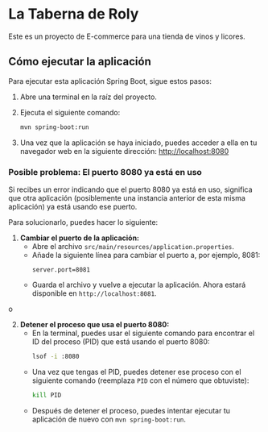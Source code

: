 
# La Taberna de Roly

Este es un proyecto de E-commerce para una tienda de vinos y licores.

## Cómo ejecutar la aplicación

Para ejecutar esta aplicación Spring Boot, sigue estos pasos:

1.  Abre una terminal en la raíz del proyecto.
2.  Ejecuta el siguiente comando:

    ```bash
    mvn spring-boot:run
    ```

3.  Una vez que la aplicación se haya iniciado, puedes acceder a ella en tu navegador web en la siguiente dirección: [http://localhost:8080](http://localhost:8080)

### Posible problema: El puerto 8080 ya está en uso

Si recibes un error indicando que el puerto 8080 ya está en uso, significa que otra aplicación (posiblemente una instancia anterior de esta misma aplicación) ya está usando ese puerto.

Para solucionarlo, puedes hacer lo siguiente:

1.  **Cambiar el puerto de la aplicación:**
    *   Abre el archivo `src/main/resources/application.properties`.
    *   Añade la siguiente línea para cambiar el puerto a, por ejemplo, 8081:
        ```properties
        server.port=8081
        ```
    *   Guarda el archivo y vuelve a ejecutar la aplicación. Ahora estará disponible en `http://localhost:8081`.

o

2.  **Detener el proceso que usa el puerto 8080:**
    *   En la terminal, puedes usar el siguiente comando para encontrar el ID del proceso (PID) que está usando el puerto 8080:
        ```bash
        lsof -i :8080
        ```
    *   Una vez que tengas el PID, puedes detener ese proceso con el siguiente comando (reemplaza `PID` con el número que obtuviste):
        ```bash
        kill PID
        ```
    *   Después de detener el proceso, puedes intentar ejecutar tu aplicación de nuevo con `mvn spring-boot:run`.

